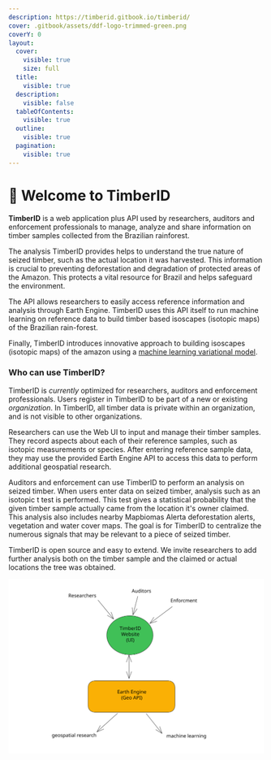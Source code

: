 ```yaml
---
description: https://timberid.gitbook.io/timberid/
cover: .gitbook/assets/ddf-logo-trimmed-green.png
coverY: 0
layout:
  cover:
    visible: true
    size: full
  title:
    visible: true
  description:
    visible: false
  tableOfContents:
    visible: true
  outline:
    visible: true
  pagination:
    visible: true
---
```


# 🌳 Welcome to TimberID

**TimberID** is a web application plus API used by researchers, auditors and enforcement professionals to manage, analyze and share information on timber samples collected from the Brazilian rainforest.

The analysis TimberID provides helps to understand the true nature of seized timber, such as the actual location it was harvested. This information is crucial to preventing deforestation and degradation of protected areas of the Amazon. This protects a vital resource for Brazil and helps safeguard the environment.

The API allows researchers to easily access reference information and analysis through Earth Engine. TimberID uses this API itself to run machine learning on reference data to build timber based isoscapes (isotopic maps) of the Brazilian rain-forest.

Finally, TimberID introduces innovative approach to building isoscapes (isotopic maps) of the amazon using a [machine learning variational model](architecture-of-timberid/detailed-design/variational-inference-colabs/isoscape-generation.md).

### Who can use TimberID?

TimberID is _currently_ optimized for researchers, auditors and enforcement professionals. Users register in TimberID to be part of a new or existing _organization_. In TimberID, all timber data is private within an organization, and is not visible to other organizations.&#x20;

Researchers can use the Web UI to input and manage their timber samples. They record aspects about each of their reference samples, such as isotopic measurements or species. After entering reference sample data, they may use the provided Earth Engine API to access this data to perform additional geospatial research.

Auditors and enforcement can use TimberID to perform an analysis on seized timber. When users enter data on seized timber, analysis such as an isotopic t test is performed. This test gives a statistical probability that the given timber sample actually came from the location it's owner claimed.  This analysis also includes nearby Mapbiomas Alerta deforestation alerts, vegetation and water cover maps. The goal is for TimberID to centralize the numerous signals that may be relevant to a piece of seized timber.

TimberID is open source and easy to extend. We invite researchers to add further analysis both on the timber sample and the claimed or actual locations the tree was obtained.

<img src=".gitbook/assets/file.excalidraw (4).svg" alt="" class="gitbook-drawing">



